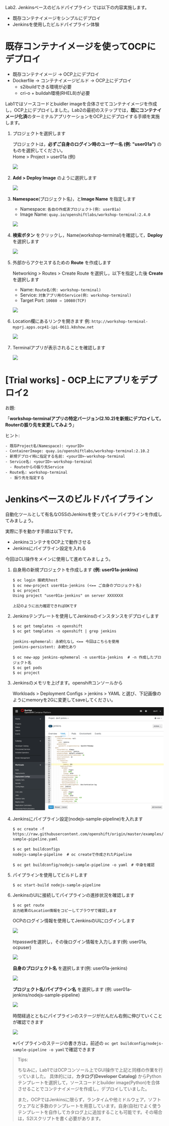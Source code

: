 Lab2. Jenkinsベースのビルドパイプライン では以下の内容実施します。
- 既存コンテナイメージをシンプルにデプロイ
- Jenkinsを使用したビルドパイプライン体験

# 既存コンテナイメージを使ってOCPにデプロイ
- 既存コンテナイメージ -> OCP上にデプロイ
- Dockerfile -> コンテナイメージビルド -> OCP上にデプロイ
  - s2ibuildできる環境が必要
  - cri-o + buildah環境(RHEL8)が必要

Lab1ではソースコードとbuidler imageを合体させてコンテナイメージを作成し，OCP上にデプロイしました。Lab2の最初のステップでは，**既にコンテナイメージ化済**のターミナルアプリケーションをOCP上にデプロイする手順を実施します。

1. プロジェクトを選択します

    プロジェクトは，**必ずご自身のログイン時のユーザー名 (例: "user01a")** のものを選択してください。    
    Home > Project > user01a (例)
    
    ![](images/create_application_using_existedImage_1.png)

1. **Add > Deploy Image** のように選択します

    ![](images/create_application_using_existedImage_2.png)

1. **Namespace**(プロジェクト名)，と**Image Name** を指定します
    - Namespace: `各自の作成済プロジェクト(例: user01a)`
    - Image Name: `quay.io/openshiftlabs/workshop-terminal:2.4.0`

    ![](images/create_application_using_existedImage_3.png)

1. **検索ボタン** をクリックし，Name(workshop-terminal)を確認して，**Deploy** を選択します

    ![](images/create_application_using_existedImage_4.png)

1. 外部からアクセスするための **Route** を作成します

    Networking > Routes > Create Route を選択し，以下を指定した後 **Create** を選択します
    - Name: `Route名(例: workshop-terminal)`
    - Service: `対象アプリ用のService(例: workshop-terminal)`
    - Target Port: `10080 → 10080(TCP)`

    ![](images/create_route_for_existedImage.png)

1. Location欄にあるリンクを開きます
    例: `http://workshop-terminal-myprj.apps.ocp41-ipi-0611.k8show.net`

    ![](images/create_route_for_existedImage_result.png)

1. Terminalアプリが表示されることを確認します

    ![](images/create_route_for_existedImage_result_2.png)

# [Trial works] - OCP上にアプリをデプロイ2
お題: 

「**workshop-terminalアプリの特定バージョン(2.10.2)を新規にデプロイして，Routerの振り先を変更してみよう**」

ヒント:

```
- 既存Project名(Namespace): <yourID>
- ContainerImage: quay.io/openshiftlabs/workshop-terminal:2.10.2
- 新規デプロイ時に指定する名前: <yourID>-workshop-terminal
- Service名: <yourID>-workshop-terminal
  - Routeからの振り先Service
- Route名: workshop-terminal
  - 振り先を指定する
```

# Jenkinsベースのビルドパイプライン
自動化ツールとして有名なOSSのJenkinsを使ってビルドパイプラインを作成してみましょう。

実際に手を動かす手順は以下です。
- JenkinsコンテナをOCP上で動作させる
- Jenkinsにパイプライン設定を入れる

今回はCLI操作をメインに使用して進めてみましょう。

1. 自身用の新規プロジェクトを作成します  **(例: user01a-jenkins)**

    ```
    $ oc login 接続先host
    $ oc new-project user01a-jenkins (<== ご自身のプロジェクト名)
    $ oc project
    Using project "user01a-jenkins" on server XXXXXXX
    
    上記のように出力確認できればOKです
    ```

1. Jenkinsテンプレートを使用してJenkinsのインスタンスをデプロイします

    ```
    $ oc get templates -n openshift
    $ oc get templates -n openshift | grep jenkins

    jenkins-ephemeral: 永続化なし <== 今回はこちらを使用
    jenkins-persistent: 永続化あり

    $ oc new-app jenkins-ephemeral -n user01a-jenkins  # -n 作成したプロジェクト名
    $ oc get pods
    $ oc project
    ```

1. Jenkinsのメモリを上げます。openshiftコンソールから

    Workloads > Deployment Configs > jenkins > YAML と選び、下記画像のようにmemoryを2Gに変更してsaveしてください。
    
    ![](images/jenkins_edit_deploymentconfig_1.png)
    
1. Jenkinsにパイプライン設定(nodejs-sample-pipeline)を入れます

    ```
    $ oc create -f https://raw.githubusercontent.com/openshift/origin/master/examples/jenkins/pipeline/nodejs-sample-pipeline.yaml
    
    $ oc get buildconfigs
    nodejs-sample-pipeline  # oc createで作成されたPipeline
    
    $ oc get buildconfig/nodejs-sample-pipeline -o yaml　# 中身を確認
    ```

1. パイプラインを使用してビルドします

    ```
    $ oc start-build nodejs-sample-pipeline
    ```

1. JenkinsのUIに接続してパイプラインの進捗状況を確認します

    ```
    $ oc get route
    出力結果のLocation情報をコピーしてブラウザで確認します
    ```
    
    OCPのログイン情報を使用してJenkinsのUIにログインします
    
    ![](images/jenkins_login_1.png)
    
    htpasswdを選択し，その後ログイン情報を入力します(例: user01a, ocpuser)
    
    ![](images/jenkins_login_2.png)
    
    **自身のプロジェクト名** を選択します(例: user01a-jenkins)
    
    ![](images/jenkins_ui_1.png)

    **プロジェクト名/パイプライン名** を選択します (例: user01a-jenkins/nodejs-sample-pipeline)
    
    ![](images/jenkins_ui_2.png)

    時間経過とともにパイプラインのステージがだんだん右側に伸びていくことが確認できます

    ![](images/jenkins_pipeline.png)

    ※パイプラインのステージの書き方は，前述の `oc get buildconfig/nodejs-sample-pipeline -o yaml`で確認できます

>Tips:
>
>ちなみに，Lab1ではOCPコンソール上でGUI操作で上記と同様の作業を行っていました。
>具体的には，**カタログ(Developer Catalog)** からPythonテンプレートを選択して，ソースコードとbuilder image(Python)を合体させることでコンテナイメージを作成し，デプロイしていました。
>
>また，OCPではJenkinsに限らず，ランタイムや他ミドルウェア，ソフトウェアなど多数のテンプレートを用意しています。自身(自社)でよく使うテンプレートを自作してカタログ上に追加することも可能です。その場合は，S2Iスクリプトを書く必要があります。
